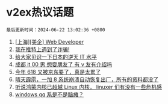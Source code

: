 # v2ex热议话题

`最后更新时间：2024-06-22 13:02:36 +0800`

1. [[上海][美企] Web Developer](https://www.v2ex.com/t/1051459)
1. [我在推特上遇到了诈骗!](https://www.v2ex.com/t/1051542)
1. [给大家见识一下日本的逆天 IT 水平](https://www.v2ex.com/t/1051598)
1. [成都 it 00 男 想耍朋友了 有 v 友有介绍吗](https://www.v2ex.com/t/1051464)
1. [今年 618 又被京东耍了，真是太累了](https://www.v2ex.com/t/1051467)
1. [晴天霹雳，一加 8 系统崩溃自动恢复出厂，所有的资料都没了](https://www.v2ex.com/t/1051604)
1. [听说鸿蒙内核已超越 Linux 内核， linuxer 们有没有一些危机感](https://www.v2ex.com/t/1051655)
1. [windows qq 系是不是脑瘫？](https://www.v2ex.com/t/1051456)

